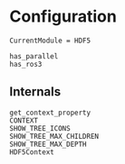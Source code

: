 # Configuration

```@meta
CurrentModule = HDF5
```

```@docs
has_parallel
has_ros3
```

## Internals

```@docs
get_context_property
CONTEXT
SHOW_TREE_ICONS
SHOW_TREE_MAX_CHILDREN
SHOW_TREE_MAX_DEPTH
HDF5Context
```